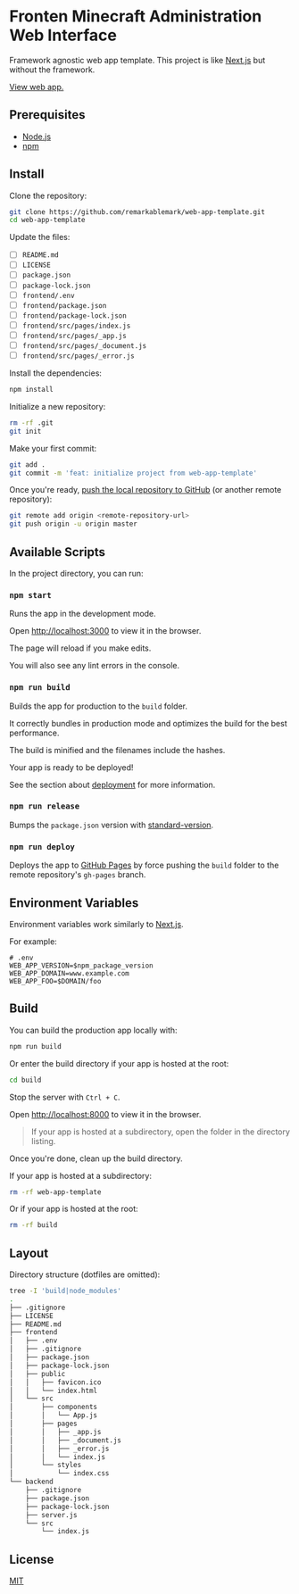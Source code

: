 # Fronten Minecraft Administration Web Interface

Framework agnostic web app template. This project is like [Next.js](https://nextjs.org/) but without the framework.

[View web app.](http://104.128.60.130:19304/)

## Prerequisites

- [Node.js](https://nodejs.org/en/download/)
- [npm](https://www.npmjs.com/get-npm)


## Install

Clone the repository:

```sh
git clone https://github.com/remarkablemark/web-app-template.git
cd web-app-template
```


Update the files:

- [ ] `README.md`
- [ ] `LICENSE`
- [ ] `package.json`
- [ ] `package-lock.json`
- [ ] `frontend/.env`
- [ ] `frontend/package.json`
- [ ] `frontend/package-lock.json`
- [ ] `frontend/src/pages/index.js`
- [ ] `frontend/src/pages/_app.js`
- [ ] `frontend/src/pages/_document.js`
- [ ] `frontend/src/pages/_error.js`

Install the dependencies:

```sh
npm install
```

Initialize a new repository:

```sh
rm -rf .git
git init
```

Make your first commit:

```sh
git add .
git commit -m 'feat: initialize project from web-app-template'
```


Once you're ready, [push the local repository to GitHub](https://help.github.com/articles/adding-an-existing-project-to-github-using-the-command-line/) (or another remote repository):

```sh
git remote add origin <remote-repository-url>
git push origin -u origin master
```

## Available Scripts

In the project directory, you can run:

### `npm start`

Runs the app in the development mode.

Open [http://localhost:3000](http://localhost:3000) to view it in the browser.

The page will reload if you make edits.

You will also see any lint errors in the console.

### `npm run build`

Builds the app for production to the `build` folder.

It correctly bundles in production mode and optimizes the build for the best performance.

The build is minified and the filenames include the hashes.

Your app is ready to be deployed!

See the section about [deployment](#deployment) for more information.

### `npm run release`

Bumps the `package.json` version with [standard-version](https://github.com/conventional-changelog/standard-version).

### `npm run deploy`

Deploys the app to [GitHub Pages](https://pages.github.com/) by force pushing the `build` folder to the remote repository's `gh-pages` branch.

## Environment Variables

Environment variables work similarly to [Next.js](https://nextjs.org/docs/basic-features/environment-variables).

For example:

```
# .env
WEB_APP_VERSION=$npm_package_version
WEB_APP_DOMAIN=www.example.com
WEB_APP_FOO=$DOMAIN/foo
```

## Build

You can build the production app locally with:

```sh
npm run build
```

Or enter the build directory if your app is hosted at the root:

```sh
cd build
```


Stop the server with `Ctrl + C`.

Open [http://localhost:8000](http://localhost:8000) to view it in the browser.

> If your app is hosted at a subdirectory, open the folder in the directory listing.

Once you're done, clean up the build directory.

If your app is hosted at a subdirectory:

```sh
rm -rf web-app-template
```

Or if your app is hosted at the root:

```sh
rm -rf build
```

## Layout

Directory structure (dotfiles are omitted):

```sh
tree -I 'build|node_modules'
. 
├── .gitignore
├── LICENSE
├── README.md
├── frontend
│   ├── .env
│   ├── .gitignore  
│   ├── package.json
│   ├── package-lock.json
│   ├── public
│   │   ├── favicon.ico
│   │   └── index.html
│   └── src
│       ├── components
│       │   └── App.js
│       ├── pages
│       │   ├── _app.js
│       │   ├── _document.js
│       │   ├── _error.js
│       │   └── index.js
│       └── styles
│           └── index.css
└── backend
    ├── .gitignore
    ├── package.json
    ├── package-lock.json
    ├── server.js
    └── src
        └── index.js


```


## License

[MIT](LICENSE)